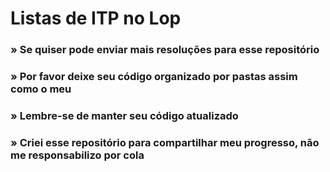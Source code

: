 # Listas de ITP no Lop
### » Se quiser pode enviar mais resoluções para esse repositório
### » Por favor deixe seu código organizado por pastas assim como o meu
### » Lembre-se de manter seu código atualizado
### » Criei esse repositório para compartilhar meu progresso, não me responsabilizo por cola
